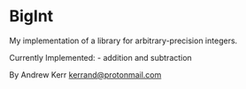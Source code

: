 BigInt
===================================================
My implementation of a library for arbitrary-precision integers.

Currently Implemented:
    - addition and subtraction

By Andrew Kerr <kerrand@protonmail.com>

